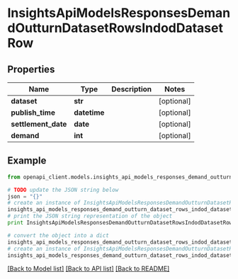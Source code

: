 # InsightsApiModelsResponsesDemandOutturnDatasetRowsIndodDatasetRow


## Properties
Name | Type | Description | Notes
------------ | ------------- | ------------- | -------------
**dataset** | **str** |  | [optional] 
**publish_time** | **datetime** |  | [optional] 
**settlement_date** | **date** |  | [optional] 
**demand** | **int** |  | [optional] 

## Example

```python
from openapi_client.models.insights_api_models_responses_demand_outturn_dataset_rows_indod_dataset_row import InsightsApiModelsResponsesDemandOutturnDatasetRowsIndodDatasetRow

# TODO update the JSON string below
json = "{}"
# create an instance of InsightsApiModelsResponsesDemandOutturnDatasetRowsIndodDatasetRow from a JSON string
insights_api_models_responses_demand_outturn_dataset_rows_indod_dataset_row_instance = InsightsApiModelsResponsesDemandOutturnDatasetRowsIndodDatasetRow.from_json(json)
# print the JSON string representation of the object
print InsightsApiModelsResponsesDemandOutturnDatasetRowsIndodDatasetRow.to_json()

# convert the object into a dict
insights_api_models_responses_demand_outturn_dataset_rows_indod_dataset_row_dict = insights_api_models_responses_demand_outturn_dataset_rows_indod_dataset_row_instance.to_dict()
# create an instance of InsightsApiModelsResponsesDemandOutturnDatasetRowsIndodDatasetRow from a dict
insights_api_models_responses_demand_outturn_dataset_rows_indod_dataset_row_form_dict = insights_api_models_responses_demand_outturn_dataset_rows_indod_dataset_row.from_dict(insights_api_models_responses_demand_outturn_dataset_rows_indod_dataset_row_dict)
```
[[Back to Model list]](../README.md#documentation-for-models) [[Back to API list]](../README.md#documentation-for-api-endpoints) [[Back to README]](../README.md)


